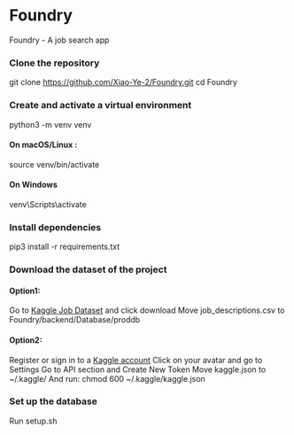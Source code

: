 # Foundry
Foundry - A job search app

### Clone the repository
git clone https://github.com/Xiao-Ye-2/Foundry.git
cd Foundry

### Create and activate a virtual environment
python3 -m venv venv
#### On macOS/Linux :
source venv/bin/activate
#### On Windows
venv\Scripts\activate

### Install dependencies
pip3 install -r requirements.txt

### Download the dataset of the project
#### Option1:
Go to [Kaggle Job Dataset](https://www.kaggle.com/datasets/ravindrasinghrana/job-description-dataset/data) and click download
Move job_descriptions.csv to Foundry/backend/Database/proddb
#### Option2:
Register or sign in to a [Kaggle account](https://www.kaggle.com/account/login)
Click on your avatar and go to Settings
Go to API section and Create New Token
Move kaggle.json to ~/.kaggle/
And run:
chmod 600 ~/.kaggle/kaggle.json

### Set up the database
Run setup.sh

